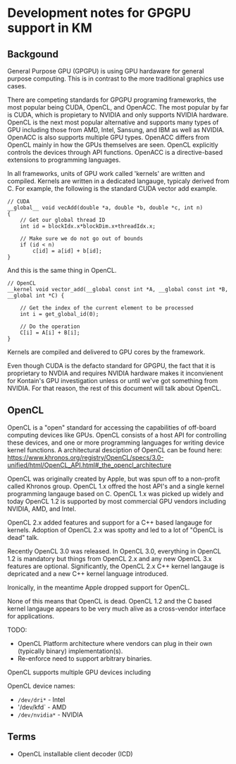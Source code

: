 # Development notes for GPGPU support in KM

## Backgound

General Purpose GPU (GPGPU) is using GPU hardaware for general purpose computing. This is
in contrast to the more traditional graphics use cases.

There are competing standards for GPGPU programing frameworks, the most popular being CUDA, OpenCL,
and OpenACC. The most popular by far is CUDA, which is propietary to NVIDIA and only supports NVIDIA hardware.
OpenCL is the next most popular alternative and supports many types of GPU including those from AMD, Intel,
Sansung, and IBM as well as NVIDIA. OpenACC is also supports multiple GPU types. OpenACC differs from OpenCL
mainly in how the GPUs themselves are seen.  OpenCL explicitly controls the devices through API functions. OpenACC is
a directive-based extensions to programming languages.  

In all frameworks, units of GPU work called 'kernels' are written and compiled. Kernels are written in a dedicated
langauge, typicaly derived from C. For example, the following is the standard CUDA vector add example.

```
// CUDA
__global__ void vecAdd(double *a, double *b, double *c, int n)
{
    // Get our global thread ID
    int id = blockIdx.x*blockDim.x+threadIdx.x;
 
    // Make sure we do not go out of bounds
    if (id < n)
        c[id] = a[id] + b[id];
}
```

And this is the same thing in OpenCL.

```
// OpenCL
__kernel void vector_add(__global const int *A, __global const int *B, __global int *C) {
 
    // Get the index of the current element to be processed
    int i = get_global_id(0);
 
    // Do the operation
    C[i] = A[i] + B[i];
}
```

Kernels are compiled and delivered to GPU cores by the framework.

Even though CUDA is the defacto standard for GPGPU, the fact that it is proprietary to NVDIA and requires NVIDIA
hardware makes it inconvienent for Kontain's GPU investigation unless or until we've got something from NVIDIA. For
that reason, the rest of this document will talk about OpenCL.

## OpenCL

OpenCL is a "open" standard for accessing the capabilities of off-board computing devices like GPUs. OpenCL consists
of a host API for controlling these devices, and one or more programming languages for writing device kernel functions.
A architectural desciption of OpenCL can be found here:
https://www.khronos.org/registry/OpenCL/specs/3.0-unified/html/OpenCL_API.html#_the_opencl_architecture

OpenCL was originally created by Apple, but was spun off to a non-profit called Khronos group. OpenCL 1.x
offred the host API's and a single kernel programming langauge based on C. OpenCL 1.x was picked up widely and
today OpenCL 1.2 is supported by most commercial GPU vendors including NVIDIA, AMD, and Intel.

OpenCL 2.x added features and support for a C++ based langauge for kernels. Adoption of OpenCL 2.x was spotty and
led to a lot of "OpenCL is dead" talk.

Recently OpenCL 3.0 was released. In OpenCL 3.0, everything in OpenCL 1.2 is mandatory but things from OpenCL 2.x
and any new OpenCL 3.x features are optional. Significantly, the OpenCL 2.x C++ kernel langauge is depricated and
a new C++ kernel language introduced.

Ironically, in the meantime Apple dropped support for OpenCL.

None of this means that OpenCL is dead. OpenCL 1.2 and the C based kernel langauge appears to be very much alive
as a cross-vendor interface for applications.

TODO:
* OpenCL Platform architecture where vendors can plug in their own (typically binary) implementation(s).
* Re-enforce need to support arbitrary binaries.

<Pretty rough from here out>

OpenCL supports multiple GPU devices including 

OpenCL device names:
* `/dev/dri*` - Intel
* '/dev/kfd` - AMD
* `/dev/nvidia*` - NVIDIA

## Terms

* OpenCL installable client decoder (ICD)
